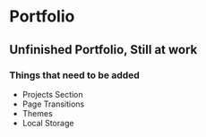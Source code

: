 # Portfolio

## Unfinished Portfolio, Still at work

### Things that need to be added
- Projects Section
- Page Transitions
- Themes
- Local Storage